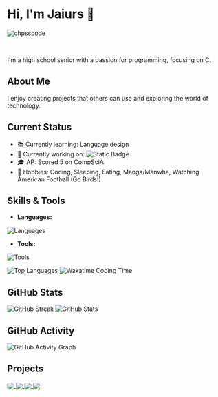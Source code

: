# Hi, I'm Jaiurs 👋
<p align="left"> <img src="https://komarev.com/ghpvc/?username=imma-Spring&label=Profile%20views&color=0e75b6&style=for-the-badge" alt="chpsscode" /> </p>
<br>

I'm a high school senior with a passion for programming, focusing on C.

## About Me

I enjoy creating projects that others can use and exploring the world of technology.

## Current Status

- 📚 Currently learning: Language design
- 🔧 Currently working on: ![Static Badge](https://img.shields.io/badge/-Salmon-FA8072?style=for-the-badge&link=https%3A%2F%2Fgithub.com%2FSalmon-lang%2FSalmon)
- 🎓 AP: Scored 5 on CompSciA
- 🌟 Hobbies: Coding, Sleeping, Eating, Manga/Manwha, Watching American Football (Go Birds!)

## Skills & Tools

- **Languages:**
<img src="https://skillicons.dev/icons?i=c,java,cpp,cs,html,css,python,godot,bash,latex,md,cmake" alt="Languages">

- **Tools:**
<img src="https://skillicons.dev/icons?i=neovim,idea,git,github,linux,pytorch" alt="Tools">

![Top Languages](https://github-readme-stats.vercel.app/api/top-langs/?username=imma-Spring&layout=pie)
![Wakatime Coding Time](https://github-readme-stats.vercel.app/api/wakatime?username=immaspring&layout=compact)
  
## GitHub Stats

![GitHub Streak](https://streak-stats.demolab.com?user=imma-Spring)
![GitHub Stats](https://github-readme-stats.vercel.app/api?username=imma-Spring&theme=radical&show_icons=true&count_private=true)

## GitHub Activity

![GitHub Activity Graph](https://github-readme-activity-graph.vercel.app/graph?username=imma-Spring&custom_title=GitHub%20Activity%20Graph&bg_color=141321&color=A9FEF7&line=626069&point=F8D847&area_color=FE428E&title_color=FE428E&area=true)

## Projects
<div align="left">
<a href="https://github.com/imma-Spring/Chronos">
  <img align="center" src="https://github-readme-stats.vercel.app/api/pin/?username=imma-Spring&theme=radical&repo=Chronos" />
</a>
<a href="https://github.com/imma-Spring/clox-implementation">
  <img align="center" src="https://github-readme-stats.vercel.app/api/pin/?username=imma-Spring&theme=radical&repo=clox-implementation" />
</a>
<a href="https://github.com/Salmon-lang/Salmon">
  <img align="center" src="https://github-readme-stats.vercel.app/api/pin/?username=Salmon-lang&theme=radical&repo=Salmon" />
</a>
  <a href="https://github.com/imma-Spring/RAC">
  <img align="center" src="https://github-readme-stats.vercel.app/api/pin/?username=imma-Spring&theme=radical&repo=RAC" />
</a>
</div>
